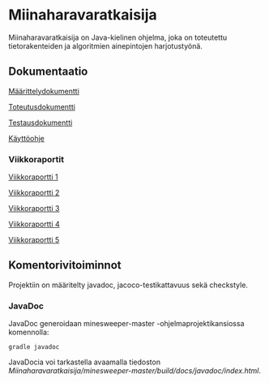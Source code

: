 # Miinaharavaratkaisija

Miinaharavaratkaisija on Java-kielinen ohjelma, joka on toteutettu tietorakenteiden ja algoritmien ainepintojen harjotustyönä.


## Dokumentaatio

[Määrittelydokumentti](https://github.com/hackinen/Miinaharavaratkaisija/blob/master/dokumentaatio/maarittelydokumentti.md)

[Toteutusdokumentti](https://github.com/hackinen/Miinaharavaratkaisija/blob/master/dokumentaatio/toteutusdokumentti.md)

[Testausdokumentti](https://github.com/hackinen/Miinaharavaratkaisija/blob/master/dokumentaatio/testausdokumentti.md)

[Käyttöohje](https://github.com/hackinen/Miinaharavaratkaisija/blob/master/dokumentaatio/kaytto-ohje.md)

### Viikkoraportit
[Viikkoraportti 1](https://github.com/hackinen/Miinaharavaratkaisija/blob/master/dokumentaatio/viikkoraportti1.md)

[Viikkoraportti 2](https://github.com/hackinen/Miinaharavaratkaisija/blob/master/dokumentaatio/viikkoraportti2.md)

[Viikkoraportti 3](https://github.com/hackinen/Miinaharavaratkaisija/blob/master/dokumentaatio/viikkoraportti3.md)

[Viikkoraportti 4](https://github.com/hackinen/Miinaharavaratkaisija/blob/master/dokumentaatio/viikkoraportti4.md)

[Viikkoraportti 5](https://github.com/hackinen/Miinaharavaratkaisija/blob/master/dokumentaatio/viikkoraportti5.md)


## Komentorivitoiminnot

Projektiin on määritelty javadoc, jacoco-testikattavuus sekä checkstyle.

### JavaDoc

JavaDoc generoidaan minesweeper-master -ohjelmaprojektikansiossa komennolla:

```gradle javadoc```

JavaDocia voi tarkastella avaamalla tiedoston _Miinaharavaratkaisija/minesweeper-master/build/docs/javadoc/index.html_.
